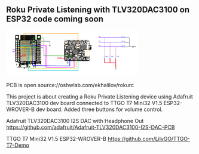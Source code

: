 ## Roku Private Listening with TLV320DAC3100 on ESP32 code coming soon



[<img src="TLV320DAC3100_ESP32.png" width="70%" height="70%">](TLV320DAC3100_ESP32.png)

PCB is open source://oshwlab.com/ekhalilov/rokurc

This project is about creating a Roku Private Listening device using Adafruit  TLV320DAC3100 dev board connected to TTGO T7 Mini32 V1.5 ESP32-WROVER-B dev board. Added three buttons for volume control.

Adafruit TLV320DAC3100 I2S DAC with Headphone Out
https://github.com/adafruit/Adafruit-TLV320DAC3100-I2S-DAC-PCB

TTGO T7 Mini32 V1.5 ESP32-WROVER-B
https://github.com/LilyGO/TTGO-T7-Demo

